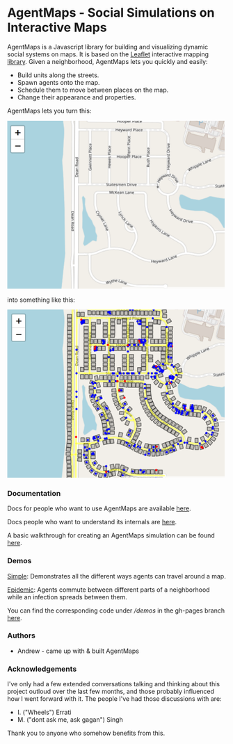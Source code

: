 # AgentMaps - Social Simulations on Interactive Maps

AgentMaps is a Javascript library for building and visualizing dynamic social systems on maps.
It is based on the [Leaflet](https://leafletjs.com/) interactive mapping [library](https://github.com/Leaflet/Leaflet).
Given a neighborhood, AgentMaps lets you quickly and easily:

* Build units along the streets.
* Spawn agents onto the map.
* Schedule them to move between places on the map.
* Change their appearance and properties.

AgentMaps lets you turn this:

<img src="resources/noagentmaps.png" width="500" height="387" />

into something like this:

<img src="resources/agentmaps.png" width="500" height="387" />

### Documentation

Docs for people who want to use AgentMaps are available [here](https://noncomputable.github.io/AgentMaps/docs/index.html).

Docs people who want to understand its internals are [here](https://noncomputable.github.io/AgentMaps/devdocs/index.html).

A basic walkthrough for creating an AgentMaps simulation can be found [here](https://noncomputable.github.io/AgentMaps/docs/tutorial-quickstart.html). 

### Demos

[Simple](https://noncomputable.github.io/AgentMaps/demos/simple/simple.html): Demonstrates all the different ways agents can travel around a map.

[Epidemic](https://noncomputable.github.io/AgentMaps/demos/epidemic/epidemic.html): Agents commute between different parts of a neighborhood while an infection spreads between them.

You can find the corresponding code under _/demos_ in the gh-pages branch [here](https://github.com/noncomputable/AgentMaps/tree/gh-pages/demos).

### Authors

* Andrew - came up with & built AgentMaps

### Acknowledgements

I've only had a few extended conversations talking and thinking about this project outloud over the last few months, and those probably influenced how I went forward with it. The people I've had those discussions with are:

* I. ("Wheels") Errati
* M. ("dont ask me, ask gagan") Singh

Thank you to anyone who somehow benefits from this.
